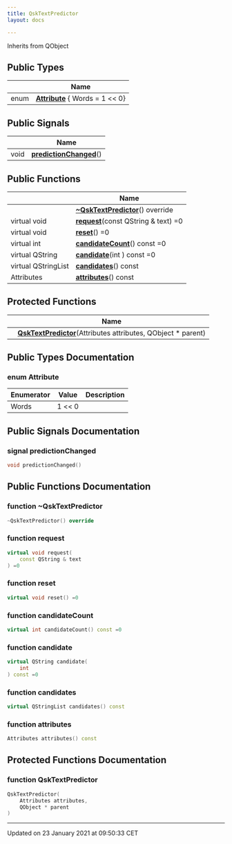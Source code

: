 ```yaml
---
title: QskTextPredictor
layout: docs

---
```





Inherits from QObject

## Public Types

|                | Name           |
| -------------- | -------------- |
| enum| **[Attribute](/docs/classes/class_qsk_text_predictor/#enum-attribute)** { Words = 1 << 0} |

## Public Signals

|                | Name           |
| -------------- | -------------- |
| void | **[predictionChanged](/docs/classes/class_qsk_text_predictor/#signal-predictionchanged)**() |

## Public Functions

|                | Name           |
| -------------- | -------------- |
| | **[~QskTextPredictor](/docs/classes/class_qsk_text_predictor/#function-~qsktextpredictor)**() override |
| virtual void | **[request](/docs/classes/class_qsk_text_predictor/#function-request)**(const QString & text) =0 |
| virtual void | **[reset](/docs/classes/class_qsk_text_predictor/#function-reset)**() =0 |
| virtual int | **[candidateCount](/docs/classes/class_qsk_text_predictor/#function-candidatecount)**() const =0 |
| virtual QString | **[candidate](/docs/classes/class_qsk_text_predictor/#function-candidate)**(int ) const =0 |
| virtual QStringList | **[candidates](/docs/classes/class_qsk_text_predictor/#function-candidates)**() const |
| Attributes | **[attributes](/docs/classes/class_qsk_text_predictor/#function-attributes)**() const |

## Protected Functions

|                | Name           |
| -------------- | -------------- |
| | **[QskTextPredictor](/docs/classes/class_qsk_text_predictor/#function-qsktextpredictor)**(Attributes attributes, QObject * parent) |

## Public Types Documentation

### enum Attribute

| Enumerator | Value | Description |
| ---------- | ----- | ----------- |
| Words | 1 << 0|   |




## Public Signals Documentation

### signal predictionChanged

```cpp
void predictionChanged()
```


## Public Functions Documentation

### function ~QskTextPredictor

```cpp
~QskTextPredictor() override
```


### function request

```cpp
virtual void request(
    const QString & text
) =0
```


### function reset

```cpp
virtual void reset() =0
```


### function candidateCount

```cpp
virtual int candidateCount() const =0
```


### function candidate

```cpp
virtual QString candidate(
    int 
) const =0
```


### function candidates

```cpp
virtual QStringList candidates() const
```


### function attributes

```cpp
Attributes attributes() const
```


## Protected Functions Documentation

### function QskTextPredictor

```cpp
QskTextPredictor(
    Attributes attributes,
    QObject * parent
)
```


-------------------------------

Updated on 23 January 2021 at 09:50:33 CET